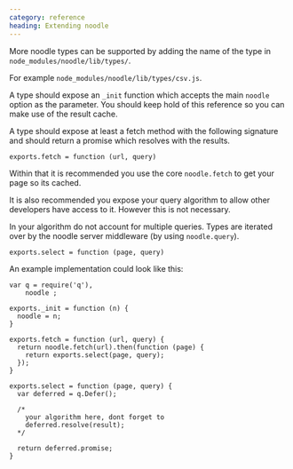 ```yaml
---
category: reference
heading: Extending noodle
---
```


More noodle types can be supported by adding the name of the type in 
`node_modules/noodle/lib/types/`.

For example `node_modules/noodle/lib/types/csv.js`.

A type should expose an `_init` function which accepts the main `noodle` option 
as the parameter. You should keep hold of this reference so you can make use of 
the result cache.

A type should expose at least a fetch method with the following signature and 
should return a promise which resolves with the results.

`exports.fetch = function (url, query)`

Within that it is recommended you use the core `noodle.fetch` to get your page 
so its cached.

It is also recommended you expose your query algorithm to allow other developers 
have access to it. However this is not necessary.

In your algorithm do not account for multiple queries. Types are iterated over 
by the noodle server middleware (by using `noodle.query`).

`exports.select = function (page, query)`

An example implementation could look like this:

    var q = require('q'),
        noodle ;

    exports._init = function (n) {
      noodle = n;
    }

    exports.fetch = function (url, query) {
      return noodle.fetch(url).then(function (page) {
        return exports.select(page, query);
      });
    }

    exports.select = function (page, query) {
      var deferred = q.Defer();

      /* 
        your algorithm here, dont forget to
        deferred.resolve(result);
      */

      return deferred.promise;
    }